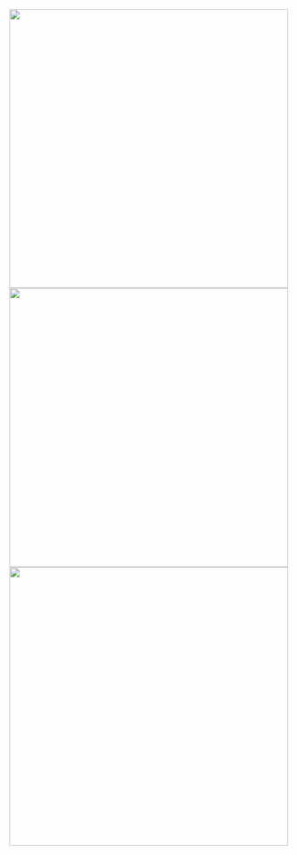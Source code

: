 <img src="screenshot-1" height="500">
<img src="screenshot-2" height="500">
<img src="screenshot-3" height="500">